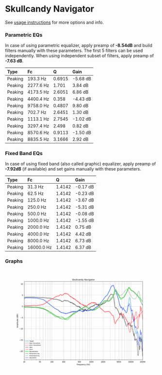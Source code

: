 # Skullcandy Navigator
See [usage instructions](https://github.com/jaakkopasanen/AutoEq#usage) for more options and info.

### Parametric EQs
In case of using parametric equalizer, apply preamp of **-8.54dB** and build filters manually
with these parameters. The first 5 filters can be used independently.
When using independent subset of filters, apply preamp of **-7.63 dB**.

| Type    | Fc        |      Q | Gain     |
|:--------|:----------|:-------|:---------|
| Peaking | 193.3 Hz  | 0.6915 | -5.68 dB |
| Peaking | 2277.6 Hz | 1.701  | 3.84 dB  |
| Peaking | 4173.5 Hz | 2.6051 | 6.86 dB  |
| Peaking | 4400.4 Hz | 0.358  | -4.43 dB |
| Peaking | 9758.0 Hz | 0.4807 | 9.80 dB  |
| Peaking | 702.7 Hz  | 2.6451 | 1.30 dB  |
| Peaking | 1113.1 Hz | 2.7545 | -1.02 dB |
| Peaking | 3297.4 Hz | 2.498  | 0.82 dB  |
| Peaking | 8570.6 Hz | 0.9113 | -1.50 dB |
| Peaking | 8835.5 Hz | 3.1666 | 2.92 dB  |

### Fixed Band EQs
In case of using fixed band (also called graphic) equalizer, apply preamp of **-7.92dB**
(if available) and set gains manually with these parameters.

| Type    | Fc         |      Q | Gain     |
|:--------|:-----------|:-------|:---------|
| Peaking | 31.3 Hz    | 1.4142 | -0.17 dB |
| Peaking | 62.5 Hz    | 1.4142 | -0.23 dB |
| Peaking | 125.0 Hz   | 1.4142 | -3.67 dB |
| Peaking | 250.0 Hz   | 1.4142 | -5.31 dB |
| Peaking | 500.0 Hz   | 1.4142 | -0.08 dB |
| Peaking | 1000.0 Hz  | 1.4142 | -1.55 dB |
| Peaking | 2000.0 Hz  | 1.4142 | 0.75 dB  |
| Peaking | 4000.0 Hz  | 1.4142 | 4.42 dB  |
| Peaking | 8000.0 Hz  | 1.4142 | 6.73 dB  |
| Peaking | 16000.0 Hz | 1.4142 | 6.37 dB  |

### Graphs
![](./Skullcandy%20Navigator.png)